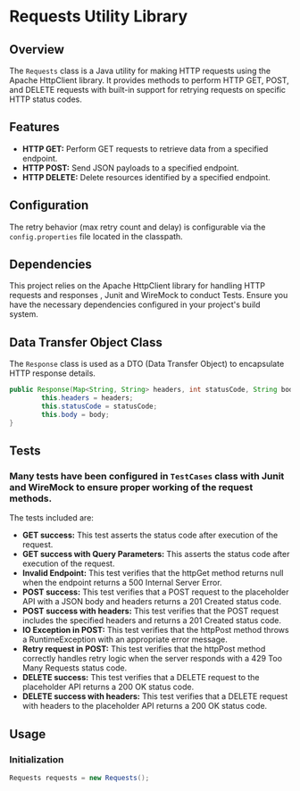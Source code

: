 # Requests Utility Library
 
## Overview
The `Requests` class is a Java utility for making HTTP requests using the Apache HttpClient library. It provides methods
to perform HTTP GET, POST, and DELETE requests with built-in support for retrying requests on specific HTTP status codes.

## Features
- **HTTP GET:** Perform GET requests to retrieve data from a specified endpoint.
- **HTTP POST:** Send JSON payloads to a specified endpoint.
- **HTTP DELETE:** Delete resources identified by a specified endpoint.

## Configuration
The retry behavior (max retry count and delay) is configurable via the `config.properties` file located in the classpath.

## Dependencies
This project relies on the Apache HttpClient library for handling HTTP requests and responses , Junit and WireMock to conduct Tests. Ensure you have the
necessary dependencies configured in your project's build system.

## Data Transfer Object Class
The `Response` class is used as a DTO (Data Transfer Object) to encapsulate HTTP response details.
```java
public Response(Map<String, String> headers, int statusCode, String body) {
        this.headers = headers;
        this.statusCode = statusCode;
        this.body = body;
}
```


## Tests
### Many tests have been configured in `TestCases` class with Junit and WireMock to ensure proper working of the request methods.
The tests included are:
- **GET success:** This test asserts the status code after execution of the request.
- **GET success with Query Parameters:** This asserts the status code after execution of the request.
- **Invalid Endpoint:** This test verifies that the  httpGet method returns  null when the endpoint returns a 500 Internal Server Error.
- **POST success:** This test verifies that a POST request to the placeholder API with a JSON body and headers returns a 201 Created status code.
- **POST success with headers:** This test verifies that the POST request includes the specified headers and returns a 201 Created status code.
- **IO Exception in POST:**  This test verifies that the  httpPost method throws a  RuntimeException with an appropriate error message.
- **Retry request in POST:** This test verifies that the httpPost method correctly handles retry logic when the server responds with a 429 Too Many Requests status code.
- **DELETE success:**  This test verifies that a DELETE request to the placeholder API returns a 200 OK status code.
- **DELETE success with headers:** This test verifies that a DELETE request with headers to the placeholder API returns a 200 OK status code.

## Usage
### Initialization
  ```java
Requests requests = new Requests();

 



